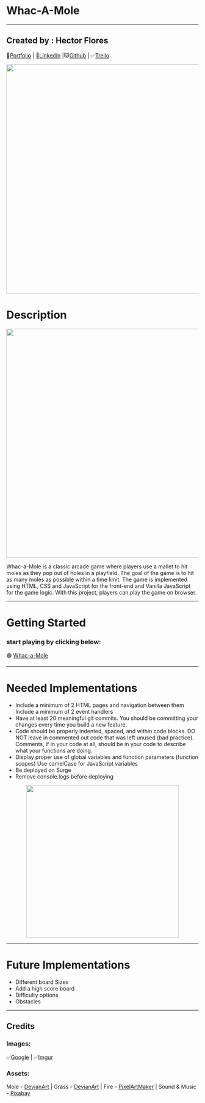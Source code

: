 # Whac-A-Mole

---

## Created by : Hector Flores

💾[Portfolio](http://www.duckduckgo.com) | 📄[LinkedIn](https://www.linkedin.com/in/hector-floresm/) |🐱[Github](https://github.com/hekmaflo) | ✅[Trello](https://trello.com/b/XoNKPQ6r/project-1)

<!-- ![Image](https://i.imgur.com/EPrEq1m.jpg) -->
<p align="center">
<img src="https://i.imgur.com/EPrEq1m.jpg"  width="600">
</p>

# Description

<p align="center">
<img src="https://i.imgur.com/k1FwceT.png"  width="600">
</p>
Whac-a-Mole is a classic arcade game where players use a mallet to hit moles as they pop out of holes in a playfield. The goal of the game is to hit as many moles as possible within a time limit. The game is implemented using HTML, CSS and JavaScript for the front-end and Vanilla JavaScript for the game logic. With this project, players can play the game on browser.

---

# Getting Started

### start playing by clicking below:

🟢 [Whac-a-Mole](https://whac-a-mole-8bit.surge.sh/)

---

# Needed Implementations

<ul>
<li>Include a minimum of 2 HTML pages and navigation between them
Include a minimum of 2 event handlers</li>
<li>Have at least 20 meaningful git commits. You should be committing your changes every time you build a new feature.</li>
<li>Code should be properly indented, spaced, and within code blocks. DO NOT leave in commented out code that was left unused (bad practice). Comments, if in your code at all, should be in your code to describe what your functions are doing.</li>
<li> Display proper use of global variables and function parameters (function scopes)
Use camelCase for JavaScript variables</li>
<li>Be deployed on Surge </li>
<li>Remove console.logs before deploying</li>
</ul>

<p align="center">
<img src="https://images3.memedroid.com/images/UPLOADED159/5ca5e5e47ad79.jpeg"  width="400">
</p>

---

# Future Implementations

<ul>
<li>Different board Sizes</li>
<li> Add a high score board </li>
<li> Difficulty options </li>
<li> Obstacles </li>
</ul>

---

## Credits

### Images:

✅[Google](https://www.google.com) | ✅[Imgur](https://i.imgur.com/EPrEq1m.jpg)

### Assets:

Mole - [DevianArt](https://www.deviantart.com/felipetop/art/Excavator-Mole-Spritemon-900570586)
| Grass - [DevianArt](https://www.deviantart.com/sarahstudiosart/art/Grass-Tile-3-458649228)
| Fire - [PixelArtMaker](http://pixelartmaker.com/art/99d3853cad9ebbc)
| Sound & Music - [Pixabay](https://pixabay.com/sound-effects/search/8-bit/)

